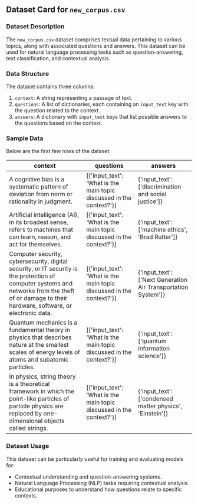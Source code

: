 ## Dataset Card for `new_corpus.csv`

### Dataset Description
The `new_corpus.csv` dataset comprises textual data pertaining to various topics, along with associated questions and answers. This dataset can be used for natural language processing tasks such as question-answering, text classification, and contextual analysis.

### Data Structure
The dataset contains three columns:
1. `context`: A string representing a passage of text.
2. `questions`: A list of dictionaries, each containing an `input_text` key with the question related to the context.
3. `answers`: A dictionary with `input_text` keys that list possible answers to the questions based on the context.

### Sample Data
Below are the first few rows of the dataset:

| context | questions | answers |
|---------|-----------|---------|
| A cognitive bias is a systematic pattern of deviation from norm or rationality in judgment. | [{'input_text': 'What is the main topic discussed in the context?'}] | {'input_text': ['discrimination and social justice']} |
| Artificial intelligence (AI), in its broadest sense, refers to machines that can learn, reason, and act for themselves. | [{'input_text': 'What is the main topic discussed in the context?'}] | {'input_text': ['machine ethics', 'Brad Rutter']} |
| Computer security, cybersecurity, digital security, or IT security is the protection of computer systems and networks from the theft of or damage to their hardware, software, or electronic data. | [{'input_text': 'What is the main topic discussed in the context?'}] | {'input_text': ['Next Generation Air Transportation System']} |
| Quantum mechanics is a fundamental theory in physics that describes nature at the smallest scales of energy levels of atoms and subatomic particles. | [{'input_text': 'What is the main topic discussed in the context?'}] | {'input_text': ['quantum information science']} |
| In physics, string theory is a theoretical framework in which the point-like particles of particle physics are replaced by one-dimensional objects called strings. | [{'input_text': 'What is the main topic discussed in the context?'}] | {'input_text': ['condensed matter physics', 'Einstein']} |

### Dataset Usage
This dataset can be particularly useful for training and evaluating models for:
- Contextual understanding and question-answering systems.
- Natural Language Processing (NLP) tasks requiring contextual analysis.
- Educational purposes to understand how questions relate to specific contexts.


